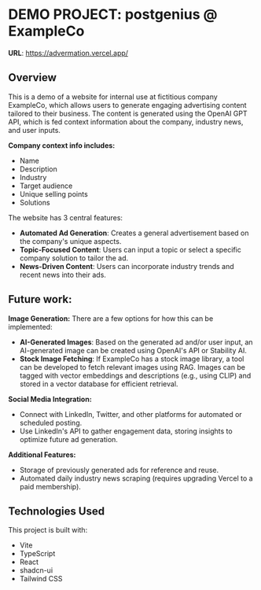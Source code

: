 # DEMO PROJECT: postgenius @ ExampleCo

**URL**: https://advermation.vercel.app/

## Overview
This is a demo of a website for internal use at fictitious company ExampleCo, which allows users to generate engaging advertising content tailored to their business. The content is generated using the OpenAI GPT API, which is fed context information about the company, industry news, and user inputs.

**Company context info includes:**
- Name
- Description
- Industry
- Target audience
- Unique selling points
- Solutions

The website has 3 central features:
- **Automated Ad Generation**: Creates a general advertisement based on the company's unique aspects.
- **Topic-Focused Content**: Users can input a topic or select a specific company solution to tailor the ad.
- **News-Driven Content**: Users can incorporate industry trends and recent news into their ads.

## Future work:

**Image Generation:**
There are a few options for how this can be implemented:
- **AI-Generated Images**: Based on the generated ad and/or user input, an AI-generated image can be created using OpenAI's API or Stability AI.
- **Stock Image Fetching**: If ExampleCo has a stock image library, a tool can be developed to fetch relevant images using RAG. Images can be tagged with vector embeddings and descriptions (e.g., using CLIP) and stored in a vector database for efficient retrieval.

**Social Media Integration:**
- Connect with LinkedIn, Twitter, and other platforms for automated or scheduled posting.
- Use LinkedIn's API to gather engagement data, storing insights to optimize future ad generation.

**Additional Features:**
- Storage of previously generated ads for reference and reuse.
- Automated daily industry news scraping (requires upgrading Vercel to a paid membership).

## Technologies Used

This project is built with:
- Vite
- TypeScript
- React
- shadcn-ui
- Tailwind CSS

